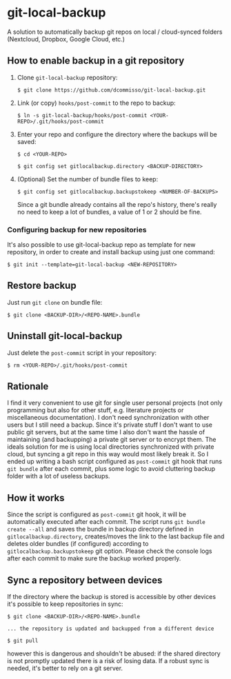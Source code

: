 # git-local-backup
A solution to automatically backup git repos on local / cloud-synced folders (Nextcloud, Dropbox, Google Cloud, etc.)

## How to enable backup in a git repository
1. Clone `git-local-backup` repository:
    ```
    $ git clone https://github.com/dcommisso/git-local-backup.git
    ```

2. Link (or copy) `hooks/post-commit` to the repo to backup:
    ```
    $ ln -s git-local-backup/hooks/post-commit <YOUR-REPO>/.git/hooks/post-commit
    ```

3. Enter your repo and configure the directory where the backups will be saved:
    ```
    $ cd <YOUR-REPO>

    $ git config set gitlocalbackup.directory <BACKUP-DIRECTORY>
    ```

4. (Optional) Set the number of bundle files to keep:
    ```
    $ git config set gitlocalbackup.backupstokeep <NUMBER-OF-BACKUPS>
    ```
   Since a git bundle already contains all the repo's history, there's really no need to keep a lot of bundles, a value of 1 or 2 should be fine.

### Configuring backup for new repositories
It's also possible to use git-local-backup repo as template for new repository, in order to create and install backup using just one command:
```
$ git init --template=git-local-backup <NEW-REPOSITORY>
```

## Restore backup
Just run `git clone` on bundle file:

```
$ git clone <BACKUP-DIR>/<REPO-NAME>.bundle
```

## Uninstall git-local-backup
Just delete the `post-commit` script in your repository:

```
$ rm <YOUR-REPO>/.git/hooks/post-commit
```

## Rationale
I find it very convenient to use git for single user personal projects (not only programming but also for other stuff, e.g. literature projects or miscellaneous documentation). I don't need synchronization with other users but I still need a backup. Since it's private stuff I don't want to use public git servers, but at the same time I also don't want the hassle of maintaining (and backupping) a private git server or to encrypt them. The ideals solution for me is using local directories synchronized with private cloud, but syncing a git repo in this way would most likely break it.
So I ended up writing a bash script  configured as `post-commit` git hook that runs `git bundle` after each commit, plus some logic to avoid cluttering backup folder with a lot of useless backups.

## How it works
Since the script is configured as `post-commit` git hook, it will be automatically executed after each commit. The script runs `git bundle create --all` and saves the bundle in backup directory defined in `gitlocalbackup.directory`, creates/moves the link to the last backup file and deletes older bundles (if configured) according to `gitlocalbackup.backupstokeep` git option. Please check the console logs after each commit to make sure the backup worked properly. 

## Sync a repository between devices
If the directory where the backup is stored is accessible by other devices it's possible to keep repositories in sync:

```
$ git clone <BACKUP-DIR>/<REPO-NAME>.bundle

... the repository is updated and backupped from a different device

$ git pull
```

however this is dangerous and shouldn't be abused: if the shared directory is not promptly updated there is a risk of losing data. If a robust sync is needed, it's better to rely on a git server.
